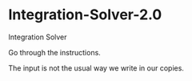 # Integration-Solver-2.0

Integration Solver

Go through the instructions.

The input is not the usual way we write in our copies.
